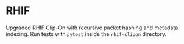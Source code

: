 # RHIF

Upgraded RHIF Clip-On with recursive packet hashing and metadata indexing.
Run tests with `pytest` inside the `rhif-clipon` directory.

